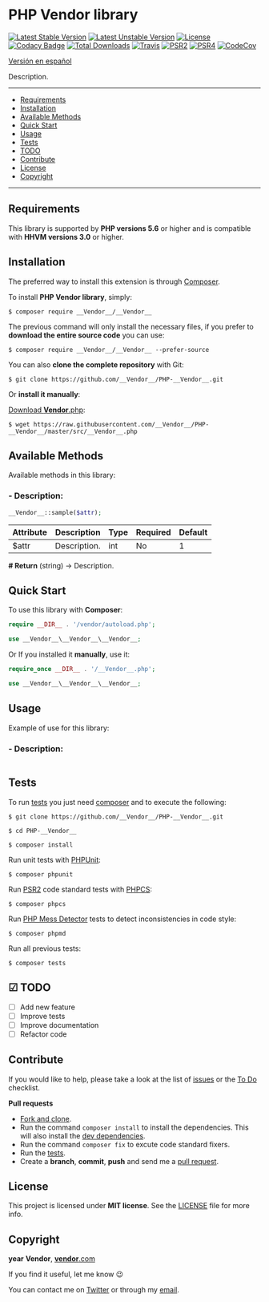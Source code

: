 # PHP __Vendor__ library

[![Latest Stable Version](https://poser.pugx.org/__vendor__/__Vendor__/v/stable)](https://packagist.org/packages/__vendor__/__Vendor__) [![Latest Unstable Version](https://poser.pugx.org/__vendor__/__Vendor__/v/unstable)](https://packagist.org/packages/__vendor__/__Vendor__) [![License](https://poser.pugx.org/__vendor__/__Vendor__/license)](LICENSE) [![Codacy Badge](https://www.codacy.com/project/badge/0c4e0d2297414c09949f369226a6ba80)](https://www.codacy.com/app/__Vendor__/PHP-__Vendor__) [![Total Downloads](https://poser.pugx.org/__vendor__/__Vendor__/downloads)](https://packagist.org/packages/__vendor__/__Vendor__) [![Travis](https://travis-ci.org/__Vendor__/PHP-__Vendor__.svg)](https://travis-ci.org/__Vendor__/PHP-__Vendor__) [![PSR2](https://img.shields.io/badge/PSR-2-1abc9c.svg)](http://www.php-fig.org/psr/psr-2/) [![PSR4](https://img.shields.io/badge/PSR-4-9b59b6.svg)](http://www.php-fig.org/psr/psr-4/) [![CodeCov](https://codecov.io/gh/__Vendor__/PHP-__Vendor__/branch/master/graph/badge.svg)](https://codecov.io/gh/__Vendor__/PHP-__Vendor__)

[Versión en español](README-ES.md)

Description.

---

- [Requirements](#requirements)
- [Installation](#installation)
- [Available Methods](#available-methods)
- [Quick Start](#quick-start)
- [Usage](#usage)
- [Tests](#tests)
- [TODO](#-todo)
- [Contribute](#contribute)
- [License](#license)
- [Copyright](#copyright)

---

## Requirements

This library is supported by **PHP versions 5.6** or higher and is compatible with **HHVM versions 3.0** or higher. 

## Installation

The preferred way to install this extension is through [Composer](http://getcomposer.org/download/).

To install **PHP __Vendor__ library**, simply:

    $ composer require __Vendor__/__Vendor__

The previous command will only install the necessary files, if you prefer to **download the entire source code** you can use:

    $ composer require __Vendor__/__Vendor__ --prefer-source

You can also **clone the complete repository** with Git:

	$ git clone https://github.com/__Vendor__/PHP-__Vendor__.git

Or **install it manually**:

[Download __Vendor__.php](https://raw.githubusercontent.com/__Vendor__/PHP-__Vendor__/master/src/__Vendor__.php):

    $ wget https://raw.githubusercontent.com/__Vendor__/PHP-__Vendor__/master/src/__Vendor__.php

## Available Methods

Available methods in this library:

### - Description:

```php
__Vendor__::sample($attr);
```

| Attribute | Description | Type | Required | Default
| --- | --- | --- | --- | --- |
| $attr | Description. | int | No | 1 |

**# Return** (string) → Description.

## Quick Start

To use this library with **Composer**:

```php
require __DIR__ . '/vendor/autoload.php';

use __Vendor__\__Vendor__\__Vendor__;
```

Or If you installed it **manually**, use it:

```php
require_once __DIR__ . '/__Vendor__.php';

use __Vendor__\__Vendor__\__Vendor__;
```

## Usage

Example of use for this library:

### - Description:

```php
```

## Tests 

To run [tests](tests) you just need [composer](http://getcomposer.org/download/) and to execute the following:

    $ git clone https://github.com/__Vendor__/PHP-__Vendor__.git
    
    $ cd PHP-__Vendor__

    $ composer install

Run unit tests with [PHPUnit](https://phpunit.de/):

    $ composer phpunit

Run [PSR2](http://www.php-fig.org/psr/psr-2/) code standard tests with [PHPCS](https://github.com/squizlabs/PHP_CodeSniffer):

    $ composer phpcs

Run [PHP Mess Detector](https://phpmd.org/) tests to detect inconsistencies in code style:

    $ composer phpmd

Run all previous tests:

    $ composer tests

## ☑ TODO

- [ ] Add new feature
- [ ] Improve tests
- [ ] Improve documentation
- [ ] Refactor code

## Contribute

If you would like to help, please take a look at the list of
[issues](https://github.com/__Vendor__/PHP-__Vendor__/issues) or the [To Do](#-todo) checklist.

**Pull requests**

* [Fork and clone](https://help.github.com/articles/fork-a-repo).
* Run the command `composer install` to install the dependencies.
  This will also install the [dev dependencies](https://getcomposer.org/doc/03-cli.md#install).
* Run the command `composer fix` to excute code standard fixers.
* Run the [tests](#tests).
* Create a **branch**, **commit**, **push** and send me a
  [pull request](https://help.github.com/articles/using-pull-requests).

## License

This project is licensed under **MIT license**. See the [LICENSE](LICENSE) file for more info.

## Copyright

__year__ __Vendor__, [__vendor__.com](https://__vendor__.com/)

If you find it useful, let me know :wink:

You can contact me on [Twitter](https://twitter.com/__Vendor__) or through my [email](mailto:hello@__vendor__.com).